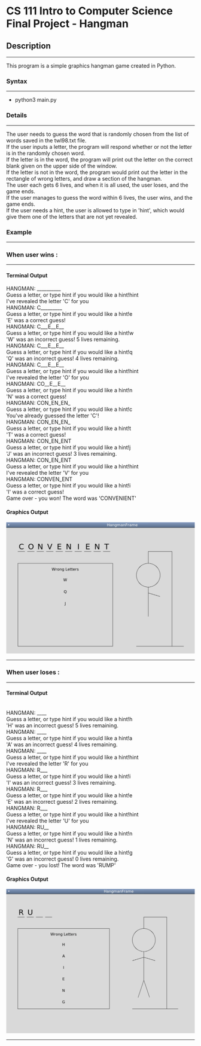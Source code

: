# CS 111 Intro to Computer Science Final Project - Hangman

## Description

---------------------------------

This program is a simple graphics hangman game created in Python.

### Syntax

---------------------------------

* python3 main.py

### Details

---------------------------------

The user needs to guess the word that is randomly chosen from the list of words saved in the twl98.txt file. 
<br> If the user inputs a letter, the program will respond whether or not the letter is in the randomly chosen word. 
<br> If the letter is in the word, the program will print out the letter on the correct blank given on the upper side of the window. 
<br> If the letter is not in the word, the program would print out the letter in the rectangle of wrong letters, and draw a section of the hangman. 
<br> The user each gets 6 lives, and when it is all used, the user loses, and the game ends. 
<br> If the user manages to guess the word within 6 lives, the user wins, and the game ends. 
<br> If the user needs a hint, the user is allowed to type in 'hint', which would give them one of the letters that are not yet revealed. 

### Example 
---------------------------------

### When user wins :

---------------------------------


#### Terminal Output

HANGMAN: __________
<br> Guess a letter, or type hint if you would like a hint!hint
<br> I've revealed the letter 'C' for you
<br> HANGMAN: C_________
<br> Guess a letter, or type hint if you would like a hint!e
<br> 'E' was a correct guess!
<br> HANGMAN: C___E__E__
<br> Guess a letter, or type hint if you would like a hint!w
<br> 'W' was an incorrect guess! 5 lives remaining.
<br> HANGMAN: C___E__E__
<br> Guess a letter, or type hint if you would like a hint!q
<br> 'Q' was an incorrect guess! 4 lives remaining.
<br> HANGMAN: C___E__E__
<br> Guess a letter, or type hint if you would like a hint!hint
<br> I've revealed the letter 'O' for you
<br> HANGMAN: CO__E__E__
<br> Guess a letter, or type hint if you would like a hint!n
<br> 'N' was a correct guess!
<br> HANGMAN: CON_EN_EN_
<br> Guess a letter, or type hint if you would like a hint!c
<br> You've already guessed the letter 'C'!
<br> HANGMAN: CON_EN_EN_
<br> Guess a letter, or type hint if you would like a hint!t
<br> 'T' was a correct guess!
<br> HANGMAN: CON_EN_ENT
<br> Guess a letter, or type hint if you would like a hint!j
<br> 'J' was an incorrect guess! 3 lives remaining.
<br> HANGMAN: CON_EN_ENT
<br> Guess a letter, or type hint if you would like a hint!hint
<br> I've revealed the letter 'V' for you
<br> HANGMAN: CONVEN_ENT
<br> Guess a letter, or type hint if you would like a hint!i
<br> 'I' was a correct guess!
<br> Game over - you won! The word was 'CONVENIENT'

#### Graphics Output 

<img src="https://github.com/shkim2001/hangman/blob/main/exampleWin.png?raw=true"/>

---------------------------------

### When user loses :

---------------------------------

#### Terminal Output

<br> HANGMAN: ____
<br> Guess a letter, or type hint if you would like a hint!h
<br> 'H' was an incorrect guess! 5 lives remaining.
<br> HANGMAN: ____
<br> Guess a letter, or type hint if you would like a hint!a
<br> 'A' was an incorrect guess! 4 lives remaining.
<br> HANGMAN: ____
<br> Guess a letter, or type hint if you would like a hint!hint
<br> I've revealed the letter 'R' for you
<br> HANGMAN: R___
<br> Guess a letter, or type hint if you would like a hint!i
<br> 'I' was an incorrect guess! 3 lives remaining.
<br> HANGMAN: R___
<br> Guess a letter, or type hint if you would like a hint!e
<br> 'E' was an incorrect guess! 2 lives remaining.
<br> HANGMAN: R___
<br> Guess a letter, or type hint if you would like a hint!hint
<br> I've revealed the letter 'U' for you
<br> HANGMAN: RU__
<br> Guess a letter, or type hint if you would like a hint!n
<br> 'N' was an incorrect guess! 1 lives remaining.
<br> HANGMAN: RU__
<br> Guess a letter, or type hint if you would like a hint!g
<br> 'G' was an incorrect guess! 0 lives remaining.
<br> Game over - you lost! The word was 'RUMP'

#### Graphics Output 

<img src="https://github.com/shkim2001/hangman/blob/main/exampleLose.png?raw=true"/>

---------------------------------